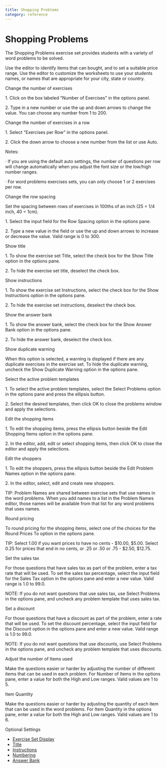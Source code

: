 ```yaml
---
title: Shopping Problems
category: reference
---
```


# Shopping Problems

The Shopping Problems exercise set provides students with a variety of word problems to be solved.

Use the editor to identify items that can bought, and to set a suitable price range. Use the editor to customize the worksheets to use your students names, or names that are appropriate for your city, state or country.

Change the number of exercises

1\. Click on the box labeled "Number of Exercises" in the options panel.

2\. Type in a new number or use the up and down arrows to change the value. You can choose any number from 1 to 200.

Change the number of exercises in a row

1\. Select "Exercises per Row" in the options panel.

2\. Click the down arrow to choose a new number from the list or use Auto.

Notes:

· If you are using the default auto settings, the number of questions per row will change automatically when you adjust the font size or the low/high number ranges.

· For word problems exercises sets, you can only choose 1 or 2 exercises per row.

Change the row spacing

Set the spacing between rows of exercises in 100ths of an inch (25 = 1/4 inch, 40 = 1cm).

1\. Select the input field for the Row Spacing option in the options pane.

2\. Type a new value in the field or use the up and down arrows to increase or decrease the value. Valid range is 0 to 300.

Show title

1\. To show the exercise set Title, select the check box for the Show Title option in the options pane.

2\. To hide the exercise set title, deselect the check box.

Show instructions

1\. To show the exercise set Instructions, select the check box for the Show Instructions option in the options pane.

2\. To hide the exercise set instructions, deselect the check box.

Show the answer bank

1\. To show the answer bank, select the check box for the Show Answer Bank option in the options pane.

2\. To hide the answer bank, deselect the check box.

Show duplicate warning

When this option is selected, a warning is displayed if there are any duplicate exercises in the exercise set. To hide the duplicate warning, uncheck the Show Duplicate Warning option in the options pane.

Select the active problem templates

1\. To select the active problem templates, select the Select Problems option in the options pane and press the ellipsis button.

2\. Select the desired templates, then click OK to close the problems window and apply the selections.

Edit the shopping items

1\. To edit the shopping items, press the ellipsis button beside the Edit Shopping Items option in the options pane.

2\. In the editor, add, edit or select shopping items, then click OK to close the editor and apply the selections.

Edit the shoppers

1\. To edit the shoppers, press the ellipsis button beside the Edit Problem Names option in the options pane.

2\. In the editor, select, edit and create new shoppers.

TIP: Problem Names are shared between exercise sets that use names in the word problems. When you add names to a list in the Problem Names editor, those names will be available from that list for any word problems that uses names.

Round pricing

To round pricing for the shopping items, select one of the choices for the Round Prices To option in the options pane.

TIP: Select 1.00 if you want prices to have no cents - $10.00, $5.00. Select 0.25 for prices that end in no cents, or .25 or .50 or .75 - $2.50, $12.75.

Set the sales tax

For those questions that have sales tax as part of the problem, enter a tax rate that will be used. To set the sales tax percentage, select the input field for the Sales Tax option in the options pane and enter a new value. Valid range is 1.0 to 99.0.

NOTE: If you do not want questions that use sales tax, use Select Problems in the options pane, and uncheck any problem template that uses sales tax.

Set a discount

For those questions that have a discount as part of the problem, enter a rate that will be used. To set the discount percentage, select the input field for the Discount option in the options pane and enter a new value. Valid range is 1.0 to 99.0.

NOTE: If you do not want questions that use discounts, use Select Problems in the options pane, and uncheck any problem template that uses discounts.

Adjust the number of Items used

Make the questions easier or harder by adjusting the number of different items that can be used in each problem. For Number of Items in the options pane, enter a value for both the High and Low ranges. Valid values are 1 to 5.

Item Quantity

Make the questions easier or harder by adjusting the quantity of each item that can be used in the word problems. For Item Quantity in the options pane, enter a value for both the High and Low ranges. Valid values are 1 to 6.

Optional Settings

- [Exercise Set Display](../../options/exercise-set-display-options.md)
- [Title](../../options/title-display-options.md)
- [Instructions](../../options/instructions-display-options.md)
- [Numbering](../../options/numbering-display-options.md)
- [Answer Bank](../../options/answer-bank-display-options.md)